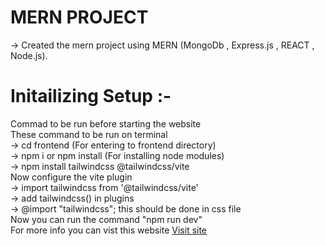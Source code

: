 # MERN PROJECT  

-> Created the mern project using MERN (MongoDb , Express.js , REACT , Node.js).  

# Initailizing Setup :-  
Commad to be run before starting the website  
These command to be run on terminal  
  -> cd frontend  (For entering to frontend directory)  
  -> npm i or npm install (For installing node modules)  
  -> npm install tailwindcss @tailwindcss/vite  
Now configure the vite plugin  
  -> import tailwindcss from '@tailwindcss/vite'  
  -> add tailwindcss() in plugins   
  -> @import "tailwindcss";  this should be done in css file  
Now you can run the command "npm run dev"  
For more info you can vist this website <a href="https://tailwindcss.com/docs/installation/using-vite" target="_blank">Visit site</a>  

